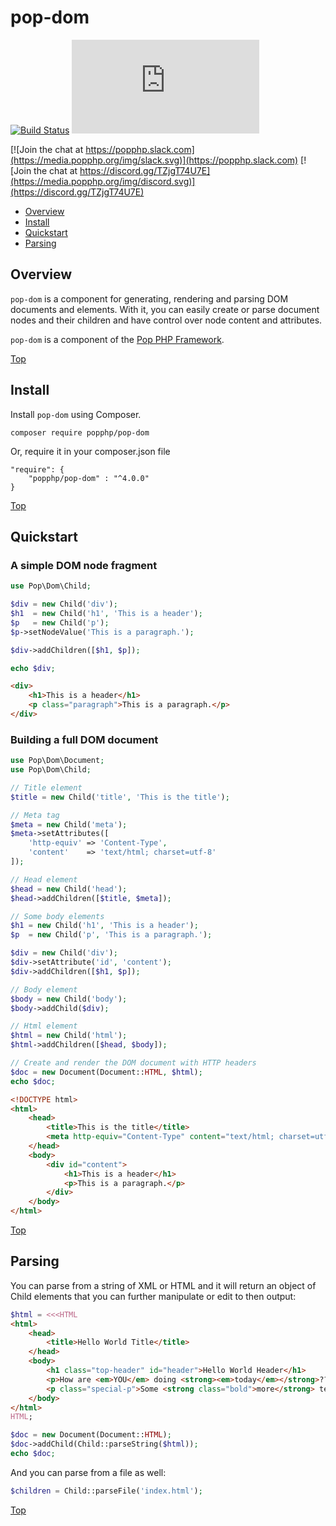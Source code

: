 pop-dom
=======

[![Build Status](https://github.com/popphp/pop-dom/workflows/phpunit/badge.svg)](https://github.com/popphp/pop-dom/actions)
[![Coverage Status](http://cc.popphp.org/coverage.php?comp=pop-dom)](http://cc.popphp.org/pop-dom/)

[![Join the chat at https://popphp.slack.com](https://media.popphp.org/img/slack.svg)](https://popphp.slack.com)
[![Join the chat at https://discord.gg/TZjgT74U7E](https://media.popphp.org/img/discord.svg)](https://discord.gg/TZjgT74U7E)

* [Overview](#overview)
* [Install](#install)
* [Quickstart](#quickstart)
* [Parsing](#parsing)

Overview
--------
`pop-dom` is a component for generating, rendering and parsing DOM documents and elements. With it,
you can easily create or parse document nodes and their children and have control over node content and
attributes.

`pop-dom` is a component of the [Pop PHP Framework](http://www.popphp.org/).

[Top](#pop-dom)

Install
-------

Install `pop-dom` using Composer.

    composer require popphp/pop-dom

Or, require it in your composer.json file

    "require": {
        "popphp/pop-dom" : "^4.0.0"
    }

[Top](#pop-dom)

Quickstart
----------

### A simple DOM node fragment

```php
use Pop\Dom\Child;

$div = new Child('div');
$h1  = new Child('h1', 'This is a header');
$p   = new Child('p');
$p->setNodeValue('This is a paragraph.');

$div->addChildren([$h1, $p]);

echo $div;
```

```html
<div>
    <h1>This is a header</h1>
    <p class="paragraph">This is a paragraph.</p>
</div>
```

### Building a full DOM document

```php
use Pop\Dom\Document;
use Pop\Dom\Child;

// Title element
$title = new Child('title', 'This is the title');

// Meta tag
$meta = new Child('meta');
$meta->setAttributes([
    'http-equiv' => 'Content-Type',
    'content'    => 'text/html; charset=utf-8'
]);

// Head element
$head = new Child('head');
$head->addChildren([$title, $meta]);

// Some body elements
$h1 = new Child('h1', 'This is a header');
$p  = new Child('p', 'This is a paragraph.');

$div = new Child('div');
$div->setAttribute('id', 'content');
$div->addChildren([$h1, $p]);

// Body element
$body = new Child('body');
$body->addChild($div);

// Html element
$html = new Child('html');
$html->addChildren([$head, $body]);

// Create and render the DOM document with HTTP headers
$doc = new Document(Document::HTML, $html);
echo $doc;
```

```html
<!DOCTYPE html>
<html>
    <head>
        <title>This is the title</title>
        <meta http-equiv="Content-Type" content="text/html; charset=utf-8" />
    </head>
    <body>
        <div id="content">
            <h1>This is a header</h1>
            <p>This is a paragraph.</p>
        </div>
    </body>
</html>
```

[Top](#pop-dom)

Parsing
-------

You can parse from a string of XML or HTML and it will return an object of Child elements
that you can further manipulate or edit to then output: 

```php
$html = <<<HTML
<html>
    <head>
        <title>Hello World Title</title>
    </head>
    <body>
        <h1 class="top-header" id="header">Hello World Header</h1>
        <p>How are <em>YOU</em> doing <strong><em>today</em></strong>???</p>
        <p class="special-p">Some <strong class="bold">more</strong> text.</p>
    </body>
</html>
HTML;

$doc = new Document(Document::HTML);
$doc->addChild(Child::parseString($html));
echo $doc;
```

And you can parse from a file as well:

```php
$children = Child::parseFile('index.html');
```

[Top](#pop-dom)
